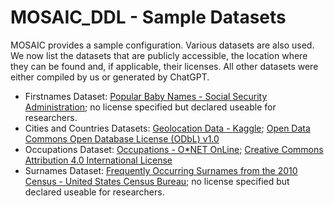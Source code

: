 # MOSAIC_DDL - Sample Datasets

MOSAIC provides a sample configuration. Various datasets are also used. We now list the datasets that are publicly accessible, the location where they can be found and, if applicable, their licenses. All other datasets were either compiled by us or generated by ChatGPT.

- Firstnames Dataset: [Popular Baby Names - Social Security Administration](https://www.ssa.gov/oact/babynames/limits.html); no license specified but declared useable for researchers.
- Cities and Countries Datasets: [Geolocation Data - Kaggle](https://www.kaggle.com/datasets/liewyousheng/geolocation); [Open Data Commons Open Database License (ODbL) v1.0](https://opendatacommons.org/licenses/odbl/1-0/)
- Occupations Dataset: [Occupations - O*NET OnLine](https://www.onetonline.org/find/all
); [Creative Commons Attribution 4.0 International License](https://creativecommons.org/licenses/by/4.0/)
- Surnames Dataset: [Frequently Occurring Surnames from the 2010 Census - United States Census Bureau](https://www.census.gov/topics/population/genealogy/data/2010_surnames.html); no license specified but declared useable for researchers.